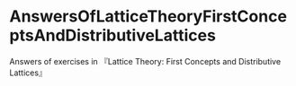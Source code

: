 # AnswersOfLatticeTheoryFirstConceptsAndDistributiveLattices
Answers of exercises in 『Lattice Theory: First Concepts and Distributive Lattices』
